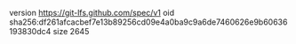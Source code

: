 version https://git-lfs.github.com/spec/v1
oid sha256:df261afcacbef7e13b89256cd09e4a0ba9c9a6de7460626e9b60636193830dc4
size 2645
